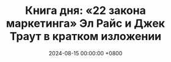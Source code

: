 ---
title: "Книга дня: «22 закона маркетинга» Эл Райс и Джек Траут в кратком изложении"
description: >-
  📊 «22 закона маркетинга» — классическое руководство от Эл Райса и Джека Траута, раскрывающее главные правила успешного маркетинга и позиционирования бренда на рынке. Хотите успешный бренд? Книга "22 Непреложных Закона Маркетинга" Эла Райса и Джека Траута учит позиционированию и стратегиям для лидерства на рынке!
date: 2024-08-15 00:00:00 +0800
categories: [Мышление, Конспекты-книг]
tags:
  [
    22-закона-маркетинга,
    эл-райс,
    джек-траут,
    маркетинг,
    маркетинговая-стратегия,
    позиционирование,
    реклама,
    бренд-идентичность,
    поведение-потребителей,
    сегментация-рынка,
    целевой-маркетинг,
    маркетинговые-коммуникации,
    позиционирование-продукта,
    узнаваемость-бренда,
    рекламная-стратегия,
    предпочтения-потребителей,
    цели-маркетинга,
    рекламные-кампании,
    позиционирование-бренда,
    потребности-клиентов,
    маркетинг-микс,
    исследование-рынка,
    успех-в-бизнесе
  ]
image: 
alt: Книга 22 Непреложных Закона Маркетинга Эла Райса и Джека Траута
fallback:
  - 
  - 
---